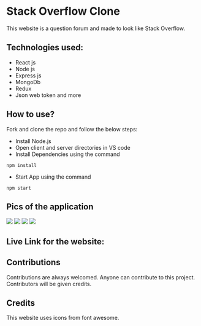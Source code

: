 # Stack Overflow Clone

This website is a question forum and made to look like Stack Overflow.

## Technologies used:

- React js
- Node js
- Express js
- MongoDb
- Redux
- Json web token and more

## How to use?

Fork and clone the repo and follow the below steps:

- Install Node.js
- Open client and server directories in VS code
- Install Dependencies using the command

```
npm install
```

- Start App using the command

```
npm start
```

## Pics of the application

<img src="https://github.com/Manoj-Athi/Stack-overflow/blob/main/Screenshots/Homepage.png">
<img src="https://github.com/Manoj-Athi/Stack-overflow/blob/main/Screenshots/Question.png">
<img src="https://github.com/Manoj-Athi/Stack-overflow/blob/main/Screenshots/TagsPage.png">
<img src="https://github.com/Manoj-Athi/Stack-overflow/blob/main/Screenshots/UsersPage.png">

## Live Link for the website:


## Contributions

Contributions are always welcomed. Anyone can contribute to this project. Contributors will be given credits.

## Credits

This website uses icons from font awesome.

